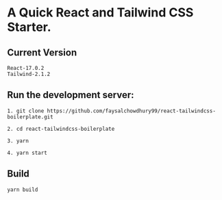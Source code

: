 # A Quick React and Tailwind CSS Starter.

## Current Version <br/>

`React-17.0.2` <br/>
`Tailwind-2.1.2`

## Run the development server:

`1. git clone https://github.com/faysalchowdhury99/react-tailwindcss-boilerplate.git`

`2. cd react-tailwindcss-boilerplate`

`3. yarn`

`4. yarn start`

## Build

`yarn build`
